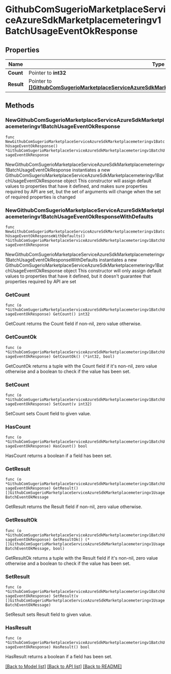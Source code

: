 # GithubComSugerioMarketplaceServiceAzureSdkMarketplacemeteringv1BatchUsageEventOkResponse

## Properties

Name | Type | Description | Notes
------------ | ------------- | ------------- | -------------
**Count** | Pointer to **int32** |  | [optional] 
**Result** | Pointer to [**[]GithubComSugerioMarketplaceServiceAzureSdkMarketplacemeteringv1UsageBatchEventOkMessage**](GithubComSugerioMarketplaceServiceAzureSdkMarketplacemeteringv1UsageBatchEventOkMessage.md) |  | [optional] 

## Methods

### NewGithubComSugerioMarketplaceServiceAzureSdkMarketplacemeteringv1BatchUsageEventOkResponse

`func NewGithubComSugerioMarketplaceServiceAzureSdkMarketplacemeteringv1BatchUsageEventOkResponse() *GithubComSugerioMarketplaceServiceAzureSdkMarketplacemeteringv1BatchUsageEventOkResponse`

NewGithubComSugerioMarketplaceServiceAzureSdkMarketplacemeteringv1BatchUsageEventOkResponse instantiates a new GithubComSugerioMarketplaceServiceAzureSdkMarketplacemeteringv1BatchUsageEventOkResponse object
This constructor will assign default values to properties that have it defined,
and makes sure properties required by API are set, but the set of arguments
will change when the set of required properties is changed

### NewGithubComSugerioMarketplaceServiceAzureSdkMarketplacemeteringv1BatchUsageEventOkResponseWithDefaults

`func NewGithubComSugerioMarketplaceServiceAzureSdkMarketplacemeteringv1BatchUsageEventOkResponseWithDefaults() *GithubComSugerioMarketplaceServiceAzureSdkMarketplacemeteringv1BatchUsageEventOkResponse`

NewGithubComSugerioMarketplaceServiceAzureSdkMarketplacemeteringv1BatchUsageEventOkResponseWithDefaults instantiates a new GithubComSugerioMarketplaceServiceAzureSdkMarketplacemeteringv1BatchUsageEventOkResponse object
This constructor will only assign default values to properties that have it defined,
but it doesn't guarantee that properties required by API are set

### GetCount

`func (o *GithubComSugerioMarketplaceServiceAzureSdkMarketplacemeteringv1BatchUsageEventOkResponse) GetCount() int32`

GetCount returns the Count field if non-nil, zero value otherwise.

### GetCountOk

`func (o *GithubComSugerioMarketplaceServiceAzureSdkMarketplacemeteringv1BatchUsageEventOkResponse) GetCountOk() (*int32, bool)`

GetCountOk returns a tuple with the Count field if it's non-nil, zero value otherwise
and a boolean to check if the value has been set.

### SetCount

`func (o *GithubComSugerioMarketplaceServiceAzureSdkMarketplacemeteringv1BatchUsageEventOkResponse) SetCount(v int32)`

SetCount sets Count field to given value.

### HasCount

`func (o *GithubComSugerioMarketplaceServiceAzureSdkMarketplacemeteringv1BatchUsageEventOkResponse) HasCount() bool`

HasCount returns a boolean if a field has been set.

### GetResult

`func (o *GithubComSugerioMarketplaceServiceAzureSdkMarketplacemeteringv1BatchUsageEventOkResponse) GetResult() []GithubComSugerioMarketplaceServiceAzureSdkMarketplacemeteringv1UsageBatchEventOkMessage`

GetResult returns the Result field if non-nil, zero value otherwise.

### GetResultOk

`func (o *GithubComSugerioMarketplaceServiceAzureSdkMarketplacemeteringv1BatchUsageEventOkResponse) GetResultOk() (*[]GithubComSugerioMarketplaceServiceAzureSdkMarketplacemeteringv1UsageBatchEventOkMessage, bool)`

GetResultOk returns a tuple with the Result field if it's non-nil, zero value otherwise
and a boolean to check if the value has been set.

### SetResult

`func (o *GithubComSugerioMarketplaceServiceAzureSdkMarketplacemeteringv1BatchUsageEventOkResponse) SetResult(v []GithubComSugerioMarketplaceServiceAzureSdkMarketplacemeteringv1UsageBatchEventOkMessage)`

SetResult sets Result field to given value.

### HasResult

`func (o *GithubComSugerioMarketplaceServiceAzureSdkMarketplacemeteringv1BatchUsageEventOkResponse) HasResult() bool`

HasResult returns a boolean if a field has been set.


[[Back to Model list]](../README.md#documentation-for-models) [[Back to API list]](../README.md#documentation-for-api-endpoints) [[Back to README]](../README.md)


